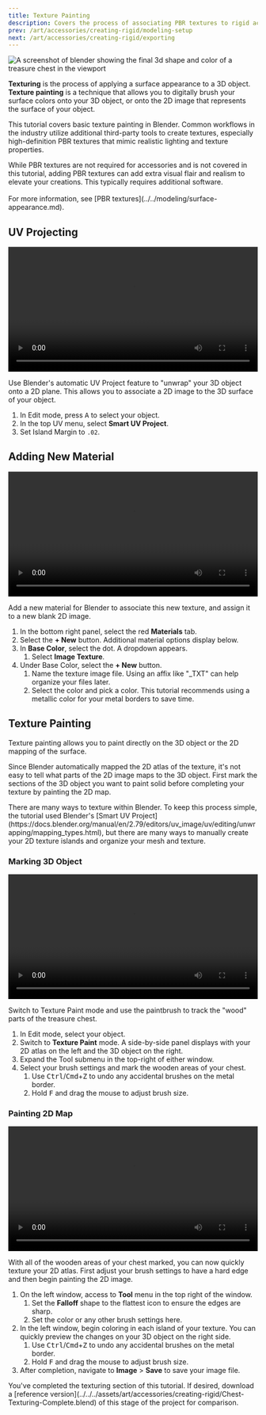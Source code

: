 ```yaml
---
title: Texture Painting
description: Covers the process of associating PBR textures to rigid accessories in Blender.
prev: /art/accessories/creating-rigid/modeling-setup
next: /art/accessories/creating-rigid/exporting
---
```


<img src="../../../assets/art/accessories/creating-rigid/Texturing-Complete.png" alt="A screenshot of blender showing the final 3d shape and color of a treasure chest in the viewport"/>

**Texturing** is the process of applying a surface appearance to a 3D object. **Texture painting** is a technique that allows you to digitally brush your surface colors onto your 3D object, or onto the 2D image that represents the surface of your object.

This tutorial covers basic texture painting in Blender. Common workflows in the industry utilize additional third-party tools to create textures, especially high-definition PBR textures that mimic realistic lighting and texture properties.

<Alert severity = 'warning'>
While PBR textures are not required for accessories and is not covered in this tutorial, adding PBR textures can add extra visual flair and realism to elevate your creations. This typically requires additional software. <br /> <br /> For more information, see [PBR textures](../../modeling/surface-appearance.md).
</Alert>

## UV Projecting

<video controls src="../../../assets/art/accessories/creating-rigid/UV-Projecting.mp4" width="100%"></video>

Use Blender's automatic UV Project feature to "unwrap" your 3D object onto a 2D plane. This allows you to associate a 2D image to the 3D surface of your object.

1. In Edit mode, press <kbd>A</kbd> to select your object.
2. In the top UV menu, select **Smart UV Project**.
3. Set Island Margin to `.02`.

## Adding New Material

<video controls src="../../../assets/art/accessories/creating-rigid/Adding-New-Material.mp4" width="100%"></video>

Add a new material for Blender to associate this new texture, and assign it to a new blank 2D image.

1. In the bottom right panel, select the red **Materials** tab.
2. Select the **+ New** button. Additional material options display below.
3. In **Base Color**, select the dot. A dropdown appears.
   1. Select **Image Texture**.
4. Under Base Color, select the **+ New** button.
   1. Name the texture image file. Using an affix like "\_TXT" can help organize your files later.
   2. Select the color and pick a color. This tutorial recommends using a metallic color for your metal borders to save time.

## Texture Painting

Texture painting allows you to paint directly on the 3D object or the 2D mapping of the surface.

Since Blender automatically mapped the 2D atlas of the texture, it's not easy to tell what parts of the 2D image maps to the 3D object. First mark the sections of the 3D object you want to paint solid before completing your texture by painting the 2D map.

<Alert severity = 'info'>
There are many ways to texture within Blender. To keep this process simple, the tutorial used Blender's [Smart UV Project](https://docs.blender.org/manual/en/2.79/editors/uv_image/uv/editing/unwrapping/mapping_types.html), but there are many ways to manually create your 2D texture islands and organize your mesh and texture.
</Alert>

### Marking 3D Object

<video controls src="../../../assets/art/accessories/creating-rigid/Marking-3d-Object.mp4" width="100%"></video>

Switch to Texture Paint mode and use the paintbrush to track the "wood" parts of the treasure chest.

1. In Edit mode, select your object.
2. Switch to **Texture Paint** mode. A side-by-side panel displays with your 2D atlas on the left and the 3D object on the right.
3. Expand the Tool submenu in the top-right of either window.
4. Select your brush settings and mark the wooden areas of your chest.
   1. Use <kbd>Ctrl</kbd>/<kbd>Cmd</kbd>+<kbd>Z</kbd> to undo any accidental brushes on the metal border.
   2. Hold <kbd>F</kbd> and drag the mouse to adjust brush size.

### Painting 2D Map

<video controls src="../../../assets/art/accessories/creating-rigid/Painting-2d-Map.mp4" width="100%"></video>

With all of the wooden areas of your chest marked, you can now quickly texture your 2D atlas. First adjust your brush settings to have a hard edge and then begin painting the 2D image.

1. On the left window, access to **Tool** menu in the top right of the window.
   1. Set the **Falloff** shape to the flattest icon to ensure the edges are sharp.
   2. Set the color or any other brush settings here.
2. In the left window, begin coloring in each island of your texture. You can quickly preview the changes on your 3D object on the right side.
   1. Use <kbd>Ctrl</kbd>/<kbd>Cmd</kbd>+<kbd>Z</kbd> to undo any accidental brushes on the metal border.
   2. Hold <kbd>F</kbd> and drag the mouse to adjust brush size.
3. After completion, navigate to **Image** > **Save** to save your image file.

<Alert severity = 'success'>
You've completed the texturing section of this tutorial. If desired, download a [reference version](../../../assets/art/accessories/creating-rigid/Chest-Texturing-Complete.blend) of this stage of the project for comparison.
</Alert>
